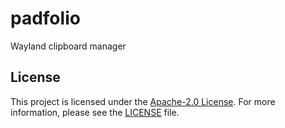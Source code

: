 # padfolio

Wayland clipboard manager

## License

This project is licensed under the
[Apache-2.0 License](http://www.apache.org/licenses/LICENSE-2.0). For more
information, please see the [LICENSE](LICENSE) file.
